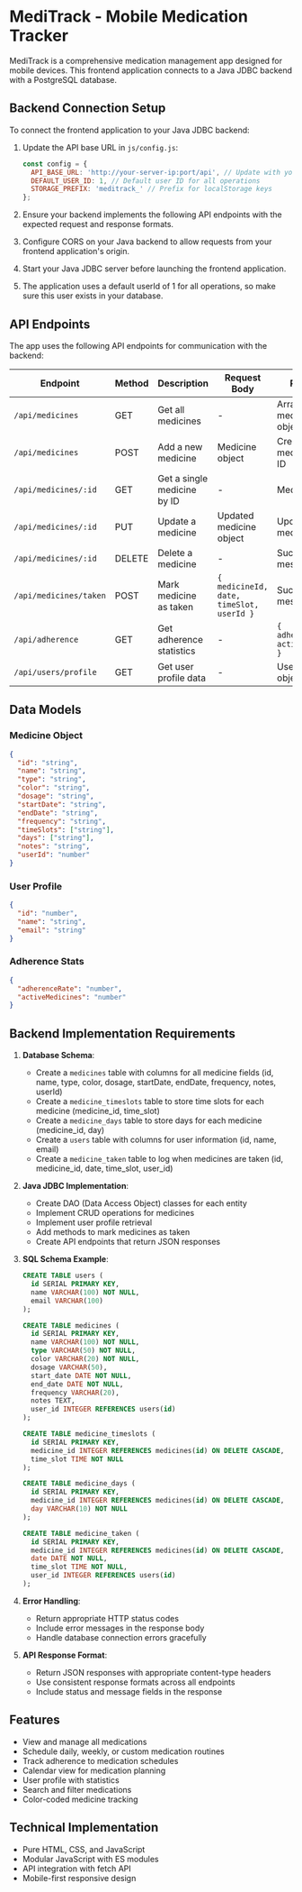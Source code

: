 
# MediTrack - Mobile Medication Tracker

MediTrack is a comprehensive medication management app designed for mobile devices. This frontend application connects to a Java JDBC backend with a PostgreSQL database.

## Backend Connection Setup

To connect the frontend application to your Java JDBC backend:

1. Update the API base URL in `js/config.js`:
   ```javascript
   const config = {
     API_BASE_URL: 'http://your-server-ip:port/api', // Update with your JDBC server URL
     DEFAULT_USER_ID: 1, // Default user ID for all operations
     STORAGE_PREFIX: 'meditrack_' // Prefix for localStorage keys
   };
   ```

2. Ensure your backend implements the following API endpoints with the expected request and response formats.

3. Configure CORS on your Java backend to allow requests from your frontend application's origin.

4. Start your Java JDBC server before launching the frontend application.

5. The application uses a default userId of 1 for all operations, so make sure this user exists in your database.

## API Endpoints

The app uses the following API endpoints for communication with the backend:

| Endpoint | Method | Description | Request Body | Response |
|----------|--------|-------------|--------------|----------|
| `/api/medicines` | GET | Get all medicines | - | Array of medicine objects |
| `/api/medicines` | POST | Add a new medicine | Medicine object | Created medicine with ID |
| `/api/medicines/:id` | GET | Get a single medicine by ID | - | Medicine object |
| `/api/medicines/:id` | PUT | Update a medicine | Updated medicine object | Updated medicine |
| `/api/medicines/:id` | DELETE | Delete a medicine | - | Success message |
| `/api/medicines/taken` | POST | Mark medicine as taken | `{ medicineId, date, timeSlot, userId }` | Success message |
| `/api/adherence` | GET | Get adherence statistics | - | `{ adherenceRate, activeMedicines }` |
| `/api/users/profile` | GET | Get user profile data | - | User profile object |

## Data Models

### Medicine Object
```json
{
  "id": "string",
  "name": "string",
  "type": "string",
  "color": "string",
  "dosage": "string",
  "startDate": "string",
  "endDate": "string",
  "frequency": "string",
  "timeSlots": ["string"],
  "days": ["string"],
  "notes": "string",
  "userId": "number"
}
```

### User Profile
```json
{
  "id": "number",
  "name": "string",
  "email": "string"
}
```

### Adherence Stats
```json
{
  "adherenceRate": "number",
  "activeMedicines": "number"
}
```

## Backend Implementation Requirements

1. **Database Schema**:
   - Create a `medicines` table with columns for all medicine fields (id, name, type, color, dosage, startDate, endDate, frequency, notes, userId)
   - Create a `medicine_timeslots` table to store time slots for each medicine (medicine_id, time_slot)
   - Create a `medicine_days` table to store days for each medicine (medicine_id, day)
   - Create a `users` table with columns for user information (id, name, email)
   - Create a `medicine_taken` table to log when medicines are taken (id, medicine_id, date, time_slot, user_id)

2. **Java JDBC Implementation**:
   - Create DAO (Data Access Object) classes for each entity
   - Implement CRUD operations for medicines
   - Implement user profile retrieval
   - Add methods to mark medicines as taken
   - Create API endpoints that return JSON responses

3. **SQL Schema Example**:
   ```sql
   CREATE TABLE users (
     id SERIAL PRIMARY KEY,
     name VARCHAR(100) NOT NULL,
     email VARCHAR(100)
   );

   CREATE TABLE medicines (
     id SERIAL PRIMARY KEY,
     name VARCHAR(100) NOT NULL,
     type VARCHAR(50) NOT NULL,
     color VARCHAR(20) NOT NULL,
     dosage VARCHAR(50),
     start_date DATE NOT NULL,
     end_date DATE NOT NULL,
     frequency VARCHAR(20),
     notes TEXT,
     user_id INTEGER REFERENCES users(id)
   );

   CREATE TABLE medicine_timeslots (
     id SERIAL PRIMARY KEY,
     medicine_id INTEGER REFERENCES medicines(id) ON DELETE CASCADE,
     time_slot TIME NOT NULL
   );

   CREATE TABLE medicine_days (
     id SERIAL PRIMARY KEY,
     medicine_id INTEGER REFERENCES medicines(id) ON DELETE CASCADE,
     day VARCHAR(10) NOT NULL
   );

   CREATE TABLE medicine_taken (
     id SERIAL PRIMARY KEY,
     medicine_id INTEGER REFERENCES medicines(id) ON DELETE CASCADE,
     date DATE NOT NULL,
     time_slot TIME NOT NULL,
     user_id INTEGER REFERENCES users(id)
   );
   ```

4. **Error Handling**:
   - Return appropriate HTTP status codes
   - Include error messages in the response body
   - Handle database connection errors gracefully

5. **API Response Format**:
   - Return JSON responses with appropriate content-type headers
   - Use consistent response formats across all endpoints
   - Include status and message fields in the response

## Features

- View and manage all medications
- Schedule daily, weekly, or custom medication routines
- Track adherence to medication schedules
- Calendar view for medication planning
- User profile with statistics
- Search and filter medications
- Color-coded medicine tracking

## Technical Implementation

- Pure HTML, CSS, and JavaScript
- Modular JavaScript with ES modules
- API integration with fetch API
- Mobile-first responsive design
